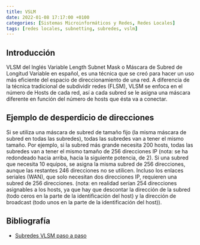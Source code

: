 ```yaml
---
title: VSLM
date: 2022-01-08 17:17:00 +0100
categories: [Sistemas Microinformáticos y Redes, Redes Locales]
tags: [redes locales, subnetting, subredes, vslm]
---
```



## Introducción

VLSM del Inglés Variable Length Subnet Mask o Máscara de Subred de Longitud Variable en español, es una técnica que se creó para hacer un uso más eficiente del espacio de direccionamiento de una red. A diferencia de la técnica tradicional de subdividir redes (FLSM), VLSM se enfoca en el número de Hosts de cada red, así a cada subred se le asigna una máscara diferente en función del número de hosts que ésta va a conectar.

## Ejemplo de desperdicio de direcciones

Si se utiliza una máscara de subred de tamaño fijo (la misma máscara de subred en todas las subredes), todas las subredes van a tener el mismo tamaño. Por ejemplo, si la subred más grande necesita 200 hosts, todas las subredes van a tener el mismo tamaño de 256 direcciones IP (nota: se ha redondeado hacia arriba, hacia la siguiente potencia, de 2). Si una subred que necesita 10 equipos, se asigna la misma subred de 256 direcciones, aunque las restantes 246 direcciones no se utilicen. Incluso los enlaces seriales (WAN), que solo necesitan dos direcciones IP, requieren una subred de 256 direcciones. (nota: en realidad serían 254 direcciones asignables a los hosts, ya que hay que descontar la dirección de la subred (todo ceros en la parte de la identificación del host) y la dirección de broadcast (todo unos en la parte de la identificación del host)). 

## Bibliografía

- [Subredes VLSM paso a paso](https://arcadio.gq/subredes-vlsm-paso-a-paso.html#)